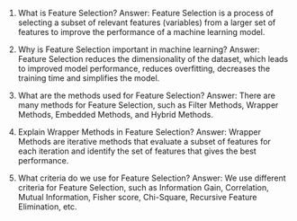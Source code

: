 1. What is Feature Selection?
Answer: Feature Selection is a process of selecting a subset of relevant features (variables) from a larger set of features to improve the performance of a machine learning model.

2. Why is Feature Selection important in machine learning?
Answer: Feature Selection reduces the dimensionality of the dataset, which leads to improved model performance, reduces overfitting, decreases the training time and simplifies the model.

3. What are the methods used for Feature Selection?
Answer: There are many methods for Feature Selection, such as Filter Methods, Wrapper Methods, Embedded Methods, and Hybrid Methods.

4. Explain Wrapper Methods in Feature Selection?
Answer: Wrapper Methods are iterative methods that evaluate a subset of features for each iteration and identify the set of features that gives the best performance.

5. What criteria do we use for Feature Selection?
Answer: We use different criteria for Feature Selection, such as Information Gain, Correlation, Mutual Information, Fisher score, Chi-Square, Recursive Feature Elimination, etc.